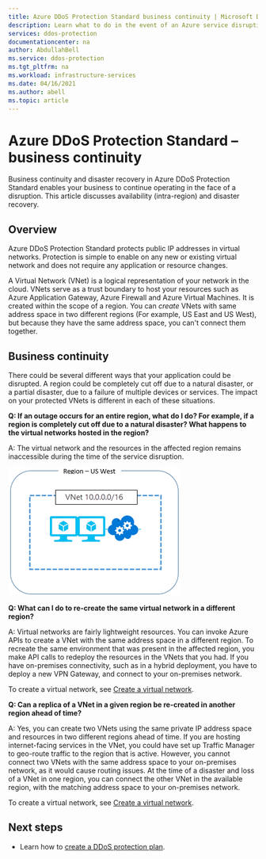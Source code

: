 ```yaml
---
title: Azure DDoS Protection Standard business continuity | Microsoft Docs
description: Learn what to do in the event of an Azure service disruption impacting Azure DDoS Protection Standard.
services: ddos-protection
documentationcenter: na
author: AbdullahBell
ms.service: ddos-protection
ms.tgt_pltfrm: na
ms.workload: infrastructure-services
ms.date: 04/16/2021
ms.author: abell
ms.topic: article
---
```

# Azure DDoS Protection Standard – business continuity

Business continuity and disaster recovery in Azure DDoS Protection Standard enables your business to continue operating in the face of a disruption. This article discusses availability (intra-region) and disaster recovery.

## Overview
Azure DDoS Protection Standard protects public IP addresses in virtual networks. Protection is simple to enable on any new or existing virtual network and does not require any application or resource changes.

A Virtual Network (VNet) is a logical representation of your network in the cloud. VNets serve as a trust boundary to host your resources such as Azure Application Gateway, Azure Firewall and Azure Virtual Machines. It is created within the scope of a region. You can *create* VNets with same address space in two different regions (For example, US East and US West), but because they have the same address space, you can't connect them together. 

## Business continuity

There could be several different ways that your application could be disrupted. A region could be completely cut off due to a natural disaster, or a partial disaster, due to a failure of multiple devices or services. The impact on your protected VNets is different in each of these situations.

**Q: If an outage occurs for an entire region, what do I do? For example, if a region is completely cut off due to a natural disaster? What happens to the virtual networks hosted in the region?**

A: The virtual network and the resources in the affected region remains inaccessible during the time of the service disruption.

![Simple Virtual Network Diagram.](../virtual-network/media/virtual-network-disaster-recovery-guidance/vnet.png)

**Q: What can I do to re-create the same virtual network in a different region?**

A: Virtual networks are fairly lightweight resources. You can invoke Azure APIs to create a VNet with the same address space in a different region. To recreate the same environment that was present in the affected region, you make API calls to redeploy the resources in the VNets that you had. If you have on-premises connectivity, such as in a hybrid deployment, you have to deploy a new VPN Gateway, and connect to your on-premises network.

To create a virtual network, see [Create a virtual network](../virtual-network/manage-virtual-network.md#create-a-virtual-network).

**Q: Can a replica of a VNet in a given region be re-created in another region ahead of time?**

A: Yes, you can create two VNets using the same private IP address space and resources in two different regions ahead of time. If you are hosting internet-facing services in the VNet, you could have set up Traffic Manager to geo-route traffic to the region that is active. However, you cannot connect two VNets with the same address space to your on-premises network, as it would cause routing issues. At the time of a disaster and loss of a VNet in one region, you can connect the other VNet in the available region, with the matching address space to your on-premises network.

To create a virtual network, see [Create a virtual network](../virtual-network/manage-virtual-network.md#create-a-virtual-network).

## Next steps

- Learn how to [create a DDoS protection plan](manage-ddos-protection.md).
